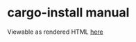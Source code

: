 # cargo-install manual
Viewable as rendered HTML [here](https://cdn.rawgit.com/nabijaczleweli/cargo-install/man/cargo-install-update.1.html)
